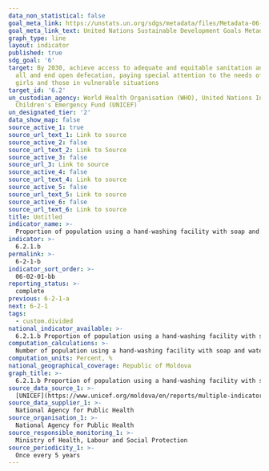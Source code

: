 ```yaml
---
data_non_statistical: false
goal_meta_link: https://unstats.un.org/sdgs/metadata/files/Metadata-06-02-01.pdf
goal_meta_link_text: United Nations Sustainable Development Goals Metadata (pdf 428kB)
graph_type: line
layout: indicator
published: true
sdg_goal: '6'
target: By 2030, achieve access to adequate and equitable sanitation and hygiene for
  all and end open defecation, paying special attention to the needs of women and
  girls and those in vulnerable situations
target_id: '6.2'
un_custodian_agency: World Health Organisation (WHO), United Nations International
  Children's Emergency Fund (UNICEF)
un_designated_tier: '2'
data_show_map: false
source_active_1: true
source_url_text_1: Link to source
source_active_2: false
source_url_text_2: Link to Source
source_active_3: false
source_url_3: Link to source
source_active_4: false
source_url_text_4: Link to source
source_active_5: false
source_url_text_5: Link to source
source_active_6: false
source_url_text_6: Link to source
title: Untitled
indicator_name: >-
  Proportion of population using a hand-washing facility with soap and water
indicator: >-
  6.2.1.b
permalink: >-
  6-2-1-b
indicator_sort_order: >-
  06-02-01-bb
reporting_status: >-
  complete
previous: 6-2-1-a
next: 6-2-1
tags:
  - custom.divided
national_indicator_available: >-
  6.2.1.b Proportion of population using a hand-washing facility with soap and water
computation_calculations: >-
  Number of population using a hand-washing facility with soap and water out of the total number of population*100
computation_units: Percent, %
national_geographical_coverage: Republic of Moldova
graph_title: >-
  6.2.1.b Proportion of population using a hand-washing facility with soap and water
source_data_source_1: >-
  [UNICEF](https://www.unicef.org/moldova/en/reports/multiple-indicator-cluster-survey-mics)
source_data_supplier_1: >-
  National Agency for Public Health
source_organisation_1: >-
  National Agency for Public Health
source_responsible_monitoring_1: >-
  Ministry of Health, Labour and Social Protection
source_periodicity_1: >-
  Once every 5 years
---
```

